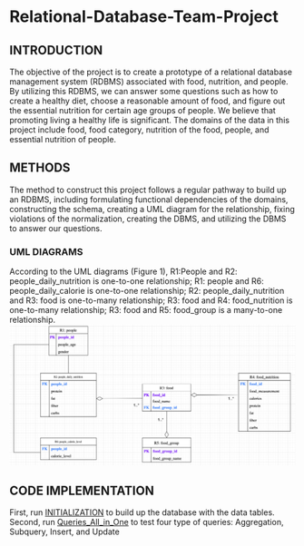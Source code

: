 # Relational-Database-Team-Project
## INTRODUCTION
The objective of the project is to create a prototype of a relational database management system (RDBMS) associated with food, nutrition, and people. By utilizing this RDBMS, we can answer some questions such as how to create a healthy diet, choose a reasonable amount of food, and figure out the essential nutrition for certain age groups of people. We believe that promoting living a healthy life is significant. The domains of the data in this project include food, food category, nutrition of the food, people, and essential nutrition of people. 
## METHODS
The method to construct this project follows a regular pathway to build up an RDBMS, including formulating functional dependencies of the domains, constructing the schema, creating a UML diagram for the relationship, fixing violations of the normalization, creating the DBMS, and utilizing the DBMS to answer our questions.
### UML DIAGRAMS
According to the UML diagrams (Figure 1), R1:People and R2: people_daily_nutrition is one-to-one relationship; R1: people and R6: people_daily_calorie is one-to-one relationship; R2: people_daily_nutrition and R3: food is one-to-many relationship; R3: food and R4: food_nutrition is one-to-many relationship; R3: food and R5: food_group is a many-to-one relationship.
![alttext](UML.png)

## CODE IMPLEMENTATION
First, run [INITIALIZATION](Code/INITIALIZATION.sql) to build up the database with the data tables.
Second, run [Queries_All_in_One](Code/Queries_All_in_One.sql) to test four type of queries: Aggregation, Subquery, Insert, and Update
